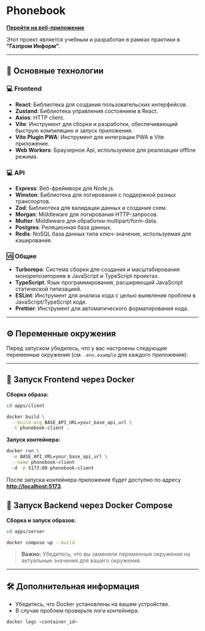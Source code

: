 # Phonebook

**[Перейти на веб-приложение](https://phone-directory.v1sdev.ru/)**

Этот проект является учебным и разработан в рамках практики в **"Газпром Информ"**.

---

## 🚀 **Основные технологии**

### 💻 **Frontend**

- **React**: Библиотека для создания пользовательских интерфейсов.
- **Zustand**: Библиотека управления состоянием в React.
- **Axios**: HTTP client.
- **Vite**: Инструмент для сборки и разработки, обеспечивающий быструю компиляцию и запуск приложения.
- **Vite Plugin PWA**: Инструмент для интеграции PWA в Vite приложение.
- **Web Workers**: Браузерное Api, используемое для реализации offline режима.

### 💻 **API**
- **Express**: Веб-фреймворк для Node.js.
- **Winston**: Библиотека для логирования с поддержкой разных транспортов.
- **Zod**: Библиотека для валидации данных и создания схем.
- **Morgan**: Middleware для логирования HTTP-запросов.
- **Multer**: Middleware для обработки multipart/form-data.
- **Postgres**: Реляционная база данных.
- **Redis**: NoSQL база данных типа ключ-значение, используемая для кэширования.

### 🆚 **Общие**
- **Turborepo**: Система сборки для создания и масштабирования монорепозиториев в JavaScript и TypeScript проектах.
- **TypeScript**: Язык программирования, расширяющий JavaScript статической типизацией.
- **ESLint**: Инструмент для анализа кода с целью выявления проблем в JavaScript/TypeScript коде.
- **Prettier**: Инструмент для автоматического форматирования кода.

---

## ⚙️ **Переменные окружения**

Перед запуском убедитесь, что у вас настроены следующие переменные окружения (см. `.env.example` для каждого приложения):

---

## 🐳 **Запуск Frontend через Docker**

**Сборка образа:**

```bash
cd apps/client
```

```bash
docker build \
  --build-arg BASE_API_URL=your_base_api_url \
  -t phonebook-client .
```

**Запуск контейнера:**

```bash
docker run \
  -e BASE_API_URL=your_base_api_url \
  --name phonebook-client
  -d -p 5173:80 phonebook-client
```

После запуска контейнера приложение будет доступно по адресу **[http://localhost:5173](http://localhost:5173)**.

## 🐳 **Запуск Backend через Docker Compose**

**Сборка и запуск образов:**

```bash
cd apps/server
```

```bash
docker compose up --build
```

> **Важно:** Убедитесь, что вы заменили переменные окружения на актуальные значения для вашего окружения.

---

## 🛠️ **Дополнительная информация**

- Убедитесь, что Docker установлены на вашем устройстве.
- В случае проблем проверьте логи контейнера:

```bash
docker logs <container_id>
```